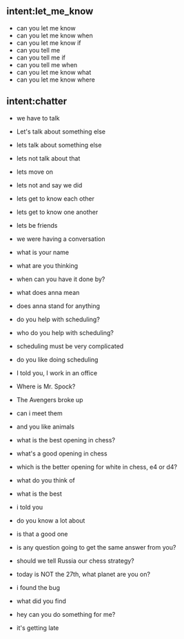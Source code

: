 
## intent:let_me_know
- can you let me know
- can you let me know when
- can you let me know if
- can you tell me
- can you tell me if
- can you tell me when
- can you let me know what
- can you let me know where

## intent:chatter
- we have to talk
- Let's talk about something else
- lets talk about something else
- lets not talk about that
- lets move on
- lets not and say we did
- lets get to know each other
- lets get to know one another
- lets be friends
- we were having a conversation
- what is your name
- what are you thinking
- when can you have it done by?


- what does anna mean
- does anna stand for anything

- do you help with scheduling?
- who do you help with scheduling?
- scheduling must be very complicated
- do you like doing scheduling


- I told you, I work in an office
- Where is Mr. Spock?
- The Avengers broke up
- can i meet them
- and you like animals
- what is the best opening in chess?
- what's a good opening in chess
- which is the better opening for white in chess, e4 or d4?
- what do you think of
- what is the best
- i told you
- do you know a lot about
- is that a good one
- is any question going to get the same answer from you?
- should we tell Russia our chess strategy?
- today is NOT the 27th, what planet are you on?
- i found the bug
- what did you find
- hey can you do something for me?

- it's getting late
